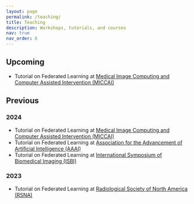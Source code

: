 ```yaml
---
layout: page
permalink: /teaching/
title: Teaching
description: Workshops, tutorials, and courses
nav: true
nav_order: 6
---
```


## Upcoming

- Tutorial on Federated Learning at [Medical Image Computing and Computer Assisted Intervention (MICCAI)](https://schedule.fl-tutorials.org/)

## Previous

### 2024

- Tutorial on Federated Learning at [Medical Image Computing and Computer Assisted Intervention (MICCAI)](https://github.com/CollaborativeFederatedLearningTutorials/website/blob/main/docs/archive/2024_miccai.md)
- Tutorial on Federated Learning at [Association for the Advancement of Artificial Intelligence (AAAI)](https://github.com/CollaborativeFederatedLearningTutorials/website/blob/main/docs/archive/2024_aaai.md)
- Tutorial on Federated Learning at [International Symposium of Biomedical Imaging (ISBI)](https://github.com/CollaborativeFederatedLearningTutorials/website/blob/main/docs/archive/2024_isbi.md)


### 2023

- Tutorial on Federated Learning at [Radiological Society of North America (RSNA)](https://github.com/CollaborativeFederatedLearningTutorials/website/blob/main/docs/archive/2023_rsna_tutorial.md)
